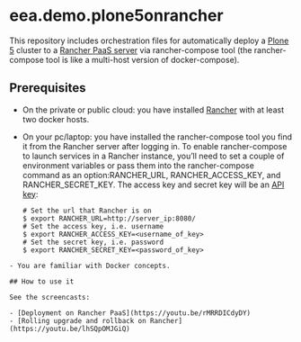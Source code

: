 # eea.demo.plone5onrancher

This repository includes orchestration files for automatically deploy a [Plone 5](https://plone.org/) cluster to a [Rancher PaaS server](http://rancher.com/rancher/) via rancher-compose tool (the rancher-compose tool is like a multi-host version of docker-compose).

## Prerequisites

 - On the private or public cloud: you have installed [Rancher](https://github.com/rancher/rancher) with at least two docker hosts.
 - On your pc/laptop: you have installed the rancher-compose tool you find it from the Rancher server after logging in. To enable rancher-compose to launch services in a Rancher instance, you’ll need to set a couple of environment variables or pass them into the rancher-compose command as an option:RANCHER_URL, RANCHER_ACCESS_KEY, and RANCHER_SECRET_KEY. The access key and secret key will be an [API key](http://docs.rancher.com/rancher/configuration/api-keys/):

   ```
   # Set the url that Rancher is on
   $ export RANCHER_URL=http://server_ip:8080/
   # Set the access key, i.e. username
   $ export RANCHER_ACCESS_KEY=<username_of_key>
   # Set the secret key, i.e. password
   $ export RANCHER_SECRET_KEY=<password_of_key>
  ```
 - You are familiar with Docker concepts.

## How to use it

See the screencasts: 

- [Deployment on Rancher PaaS](https://youtu.be/rMRRDICdyDY)
- [Rolling upgrade and rollback on Rancher](https://youtu.be/lhSQpOMJGiQ)

